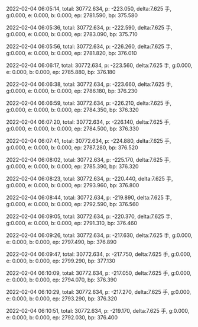 2022-02-04 06:05:14, total: 30772.634, p: -223.050, delta:7.625 手, g:0.000, e: 0.000, b: 0.000, ep: 2781.590, bp: 375.580

2022-02-04 06:05:36, total: 30772.634, p: -222.590, delta:7.625 手, g:0.000, e: 0.000, b: 0.000, ep: 2783.090, bp: 375.710

2022-02-04 06:05:56, total: 30772.634, p: -226.260, delta:7.625 手, g:0.000, e: 0.000, b: 0.000, ep: 2781.820, bp: 376.010

2022-02-04 06:06:17, total: 30772.634, p: -223.560, delta:7.625 手, g:0.000, e: 0.000, b: 0.000, ep: 2785.880, bp: 376.180

2022-02-04 06:06:38, total: 30772.634, p: -223.660, delta:7.625 手, g:0.000, e: 0.000, b: 0.000, ep: 2786.180, bp: 376.230

2022-02-04 06:06:59, total: 30772.634, p: -226.210, delta:7.625 手, g:0.000, e: 0.000, b: 0.000, ep: 2784.350, bp: 376.320

2022-02-04 06:07:20, total: 30772.634, p: -226.140, delta:7.625 手, g:0.000, e: 0.000, b: 0.000, ep: 2784.500, bp: 376.330

2022-02-04 06:07:41, total: 30772.634, p: -224.880, delta:7.625 手, g:0.000, e: 0.000, b: 0.000, ep: 2787.280, bp: 376.520

2022-02-04 06:08:02, total: 30772.634, p: -225.170, delta:7.625 手, g:0.000, e: 0.000, b: 0.000, ep: 2785.390, bp: 376.320

2022-02-04 06:08:23, total: 30772.634, p: -220.440, delta:7.625 手, g:0.000, e: 0.000, b: 0.000, ep: 2793.960, bp: 376.800

2022-02-04 06:08:44, total: 30772.634, p: -219.890, delta:7.625 手, g:0.000, e: 0.000, b: 0.000, ep: 2792.590, bp: 376.560

2022-02-04 06:09:05, total: 30772.634, p: -220.370, delta:7.625 手, g:0.000, e: 0.000, b: 0.000, ep: 2791.310, bp: 376.460

2022-02-04 06:09:26, total: 30772.634, p: -217.630, delta:7.625 手, g:0.000, e: 0.000, b: 0.000, ep: 2797.490, bp: 376.890

2022-02-04 06:09:47, total: 30772.634, p: -217.750, delta:7.625 手, g:0.000, e: 0.000, b: 0.000, ep: 2799.290, bp: 377.130

2022-02-04 06:10:09, total: 30772.634, p: -217.050, delta:7.625 手, g:0.000, e: 0.000, b: 0.000, ep: 2794.070, bp: 376.390

2022-02-04 06:10:29, total: 30772.634, p: -217.270, delta:7.625 手, g:0.000, e: 0.000, b: 0.000, ep: 2793.290, bp: 376.320

2022-02-04 06:10:51, total: 30772.634, p: -219.170, delta:7.625 手, g:0.000, e: 0.000, b: 0.000, ep: 2792.030, bp: 376.400